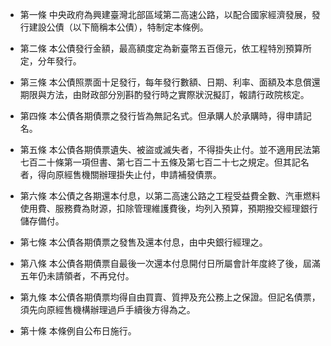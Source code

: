 * 第一條 中央政府為興建臺灣北部區域第二高速公路，以配合國家經濟發展，發行建設公債（以下簡稱本公債），特制定本條例。

* 第二條 本公債發行金額，最高額度定為新臺幣五百億元，依工程特別預算所定，分年發行。

* 第三條 本公債照票面十足發行，每年發行數額、日期、利率、面額及本息償還期限與方法，由財政部分別斟酌發行時之實際狀況擬訂，報請行政院核定。

* 第四條 本公債各期債票之發行皆為無記名式。但承購人於承購時，得申請記名。

* 第五條 本公債各期債票遺失、被盜或滅失者，不得掛失止付。並不適用民法第七百二十條第一項但書、第七百二十五條及第七百二十七之規定。但其記名者，得向原經售機關辦理掛失止付，申請補發債票。

* 第六條 本公債之各期還本付息，以第二高速公路之工程受益費全數、汽車燃料使用費、服務費為財源，扣除管理維護費後，均列入預算，預期撥交經理銀行儲存備付。

* 第七條 本公債各期債票之發售及還本付息，由中央銀行經理之。

* 第八條 本公債各期債票自最後一次還本付息開付日所屬會計年度終了後，屆滿五年仍未請領者，不再兌付。

* 第九條 本公債各期債票均得自由買賣、質押及充公務上之保證。但記名債票，須先向原經售機構辦理過戶手續後方得為之。

* 第十條 本條例自公布日施行。

